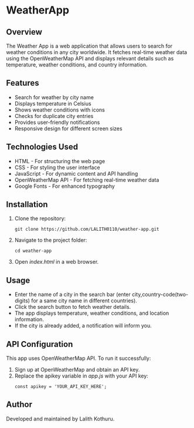 # WeatherApp
## Overview
The Weather App is a web application that allows users to search for weather conditions in any city worldwide. It fetches real-time weather data using the OpenWeatherMap API and displays relevant details such as temperature, weather conditions, and country information.

## Features
* Search for weather by city name
* Displays temperature in Celsius
* Shows weather conditions with icons
* Checks for duplicate city entries
* Provides user-friendly notifications
* Responsive design for different screen sizes

## Technologies Used
* HTML - For structuring the web page
* CSS - For styling the user interface
* JavaScript - For dynamic content and API handling
* OpenWeatherMap API - For fetching real-time weather data
* Google Fonts - For enhanced typography

## Installation
1. Clone the repository:
   ```
   git clone https://github.com/LALITH0110/weather-app.git
   ```
2. Navigate to the project folder:
   ```
   cd weather-app
   ```
3. Open _index.html_ in a web browser.

## Usage
* Enter the name of a city in the search bar (enter city,country-code(two-digits) for a same city name in different countries).
* Click the search button to fetch weather details.
* The app displays temperature, weather conditions, and location information.
* If the city is already added, a notification will inform you.

## API Configuration
This app uses OpenWeatherMap API. To run it successfully:
1. Sign up at OpenWeatherMap and obtain an API key.
2. Replace the apikey variable in _app.js_ with your API key:
   ```
   const apikey = 'YOUR_API_KEY_HERE';
   ```

## Author
Developed and maintained by Lalith Kothuru.
